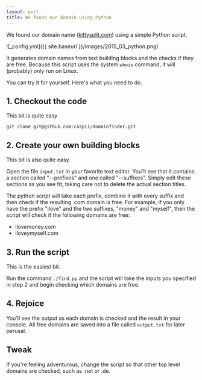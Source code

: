 ```yaml
---
layout: post
title: We found our domain using Python
---
```


We found our domain name ([kittysplit.com](http://kittysplit.com)) using a simple Python script.

![_config.yml]({{ site.baseurl }}/images/2015_03_python.png)

It generates domain names from text building blocks and the checks if they are free. Because this script uses the system ``whois`` command, it will (probably) only run on Linux.

You can try it for yourself. Here's what you need to do.

## 1. Checkout the code
This bit is quite easy

```git clone git@github.com:caspii/domainfinder.git```

## 2. Create your own building blocks
This bit is also quite easy.

Open the file ``input.txt`` in your favorite text editor. You'll see that it contains a section called "--prefixes" and one called "--suffixes". Simply edit these sections as you see fit, taking care not to delete the actual section titles.

The python script will take each prefix, combine it with every suffix and then check if the resulting .com domain is free. For example, if you only have the prefix "ilove" and the two suffixes, "money" and "myself", then the script will check if the following domains are free:
* ilovemoney.com
* iloveymyself.com
 

## 3. Run the script
This is the easiest bit.

Run the command ``./find.py`` and the script will take the inputs you specified in step 2 and begin checking which domains are free.

## 4. Rejoice
You'll see the output as each domain is checked and the result in your console. All free domains are saved into a file called ``output.txt`` for later perusal.

## Tweak
If you're feeling adventurous, change the script so that other top level domains are checked, such as .net or .de.